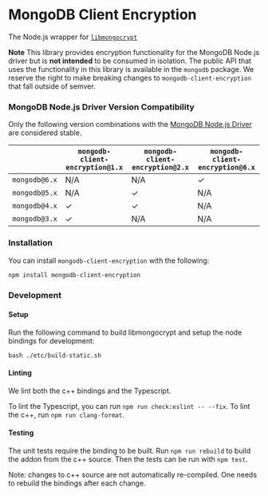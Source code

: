 # MongoDB Client Encryption

The Node.js wrapper for [`libmongocrypt`](../../README.md)

**Note** This library provides encryption functionality for the MongoDB Node.js driver but is **not intended** to be consumed in isolation. The public API that uses the functionality in this library is available in the `mongodb` package. We reserve the right to make breaking changes to `mongodb-client-encryption` that fall outside of semver.

### MongoDB Node.js Driver Version Compatibility

Only the following version combinations with the [MongoDB Node.js Driver](https://github.com/mongodb/node-mongodb-native) are considered stable.

|               | `mongodb-client-encryption@1.x` | `mongodb-client-encryption@2.x` | `mongodb-client-encryption@6.x` |
| ------------- | ------------------------------- | ------------------------------- | ------------------------------- |
| `mongodb@6.x` | N/A                             | N/A                             | ✓                               |
| `mongodb@5.x` | N/A                             | ✓                               | N/A                             |
| `mongodb@4.x` | ✓                               | ✓                               | N/A                             |
| `mongodb@3.x` | ✓                               | N/A                             | N/A                             |

### Installation

You can install `mongodb-client-encryption` with the following:

```bash
npm install mongodb-client-encryption
```

### Development

#### Setup

Run the following command to build libmongocrypt and setup the node bindings for development:

```shell
bash ./etc/build-static.sh
```

#### Linting

We lint both the c++ bindings and the Typescript.

To lint the Typescript, you can run `npm run check:eslint -- --fix`. To lint the c++, run `npm run clang-format`.

#### Testing

The unit tests require the binding to be built. Run `npm run rebuild` to build the addon from the c++ source. Then the tests can be run with `npm test`.

Note: changes to c++ source are not automatically re-compiled. One needs to rebuild the bindings after each change.
